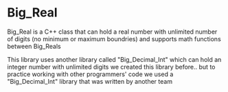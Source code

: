 # Big_Real
 
Big_Real is a C++ class that can hold a real number with unlimited number of digits (no minimum or maximum boundries) and supports math functions between Big_Reals

This library uses another library called "Big_Decimal_Int" which can hold an integer number with unlimited digits we created this library before..
but to practice working with other programmers' code we used a "Big_Decimal_Int" library that was written by another team 
